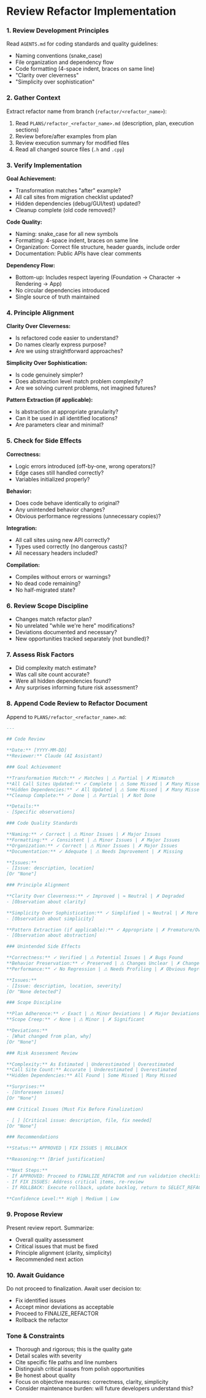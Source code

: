# Review Refactor Implementation

### 1. Review Development Principles

Read `AGENTS.md` for coding standards and quality guidelines:
- Naming conventions (snake_case)
- File organization and dependency flow
- Code formatting (4-space indent, braces on same line)
- "Clarity over cleverness"
- "Simplicity over sophistication"

### 2. Gather Context

Extract refactor name from branch (`refactor/<refactor_name>`):

1. Read `PLANS/refactor_<refactor_name>.md` (description, plan, execution sections)
2. Review before/after examples from plan
3. Review execution summary for modified files
4. Read all changed source files (`.h` and `.cpp`)

### 3. Verify Implementation

**Goal Achievement:**
- Transformation matches "after" example?
- All call sites from migration checklist updated?
- Hidden dependencies (debug/GUI/test) updated?
- Cleanup complete (old code removed)?

**Code Quality:**
- Naming: snake_case for all new symbols
- Formatting: 4-space indent, braces on same line
- Organization: Correct file structure, header guards, include order
- Documentation: Public APIs have clear comments

**Dependency Flow:**
- Bottom-up: Includes respect layering (Foundation → Character → Rendering → App)
- No circular dependencies introduced
- Single source of truth maintained

### 4. Principle Alignment

**Clarity Over Cleverness:**
- Is refactored code easier to understand?
- Do names clearly express purpose?
- Are we using straightforward approaches?

**Simplicity Over Sophistication:**
- Is code genuinely simpler?
- Does abstraction level match problem complexity?
- Are we solving current problems, not imagined futures?

**Pattern Extraction (if applicable):**
- Is abstraction at appropriate granularity?
- Can it be used in all identified locations?
- Are parameters clear and minimal?

### 5. Check for Side Effects

**Correctness:**
- Logic errors introduced (off-by-one, wrong operators)?
- Edge cases still handled correctly?
- Variables initialized properly?

**Behavior:**
- Does code behave identically to original?
- Any unintended behavior changes?
- Obvious performance regressions (unnecessary copies)?

**Integration:**
- All call sites using new API correctly?
- Types used correctly (no dangerous casts)?
- All necessary headers included?

**Compilation:**
- Compiles without errors or warnings?
- No dead code remaining?
- No half-migrated state?

### 6. Review Scope Discipline

- Changes match refactor plan?
- No unrelated "while we're here" modifications?
- Deviations documented and necessary?
- New opportunities tracked separately (not bundled)?

### 7. Assess Risk Factors

- Did complexity match estimate?
- Was call site count accurate?
- Were all hidden dependencies found?
- Any surprises informing future risk assessment?

### 8. Append Code Review to Refactor Document

Append to `PLANS/refactor_<refactor_name>.md`:

```markdown
---

## Code Review

**Date:** [YYYY-MM-DD]
**Reviewer:** Claude (AI Assistant)

### Goal Achievement

**Transformation Match:** ✓ Matches | ⚠ Partial | ✗ Mismatch
**All Call Sites Updated:** ✓ Complete | ⚠ Some Missed | ✗ Many Missed
**Hidden Dependencies:** ✓ All Updated | ⚠ Some Missed | ✗ Many Missed
**Cleanup Complete:** ✓ Done | ⚠ Partial | ✗ Not Done

**Details:**
- [Specific observations]

### Code Quality Standards

**Naming:** ✓ Correct | ⚠ Minor Issues | ✗ Major Issues
**Formatting:** ✓ Consistent | ⚠ Minor Issues | ✗ Major Issues
**Organization:** ✓ Correct | ⚠ Minor Issues | ✗ Major Issues
**Documentation:** ✓ Adequate | ⚠ Needs Improvement | ✗ Missing

**Issues:**
- [Issue: description, location]
[Or "None"]

### Principle Alignment

**Clarity Over Cleverness:** ✓ Improved | ≈ Neutral | ✗ Degraded
- [Observation about clarity]

**Simplicity Over Sophistication:** ✓ Simplified | ≈ Neutral | ✗ More Complex
- [Observation about simplicity]

**Pattern Extraction (if applicable):** ✓ Appropriate | ✗ Premature/Over-general
- [Observation about abstraction]

### Unintended Side Effects

**Correctness:** ✓ Verified | ⚠ Potential Issues | ✗ Bugs Found
**Behavior Preservation:** ✓ Preserved | ⚠ Changes Unclear | ✗ Changed
**Performance:** ✓ No Regression | ⚠ Needs Profiling | ✗ Obvious Regression

**Issues:**
- [Issue: description, location, severity]
[Or "None detected"]

### Scope Discipline

**Plan Adherence:** ✓ Exact | ⚠ Minor Deviations | ✗ Major Deviations
**Scope Creep:** ✓ None | ⚠ Minor | ✗ Significant

**Deviations:**
- [What changed from plan, why]
[Or "None"]

### Risk Assessment Review

**Complexity:** As Estimated | Underestimated | Overestimated
**Call Site Count:** Accurate | Underestimated | Overestimated
**Hidden Dependencies:** All Found | Some Missed | Many Missed

**Surprises:**
- [Unforeseen issues]
[Or "None"]

### Critical Issues (Must Fix Before Finalization)

- [ ] [Critical issue: description, file, fix needed]
[Or "None"]

### Recommendations

**Status:** APPROVED | FIX ISSUES | ROLLBACK

**Reasoning:** [Brief justification]

**Next Steps:**
- If APPROVED: Proceed to FINALIZE_REFACTOR and run validation checklist
- If FIX ISSUES: Address critical items, re-review
- If ROLLBACK: Execute rollback, update backlog, return to SELECT_REFACTOR

**Confidence Level:** High | Medium | Low
```

### 9. Propose Review

Present review report. Summarize:
- Overall quality assessment
- Critical issues that must be fixed
- Principle alignment (clarity, simplicity)
- Recommended next action

### 10. Await Guidance

Do not proceed to finalization. Await user decision to:
- Fix identified issues
- Accept minor deviations as acceptable
- Proceed to FINALIZE_REFACTOR
- Rollback the refactor

### Tone & Constraints

- Thorough and rigorous; this is the quality gate
- Detail scales with severity
- Cite specific file paths and line numbers
- Distinguish critical issues from polish opportunities
- Be honest about quality
- Focus on objective measures: correctness, clarity, simplicity
- Consider maintenance burden: will future developers understand this?

